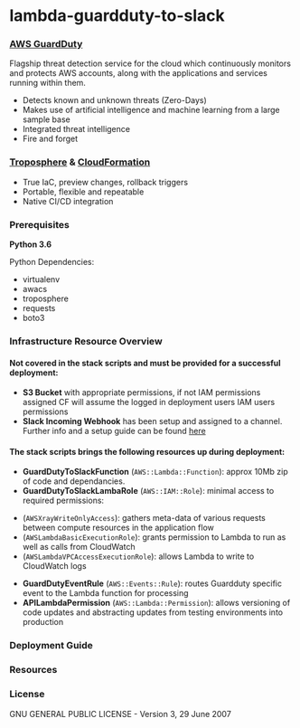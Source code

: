 # lambda-guardduty-to-slack

### [AWS GuardDuty][guardduty_link]

Flagship threat detection service for the cloud which continuously monitors and protects AWS accounts, along with the applications and services running within them.

 - Detects known and unknown threats (Zero-Days)
 - Makes use of artificial intelligence and machine learning from a large sample base
 - Integrated threat intelligence
 - Fire and forget

### [Troposphere][troposphere_link] & [CloudFormation][cloudformation_link]

 - True IaC, preview changes, rollback triggers
 - Portable, flexible and repeatable
 - Native CI/CD integration

### Prerequisites

**Python 3.6**

Python Dependencies:

 - virtualenv
 - awacs
 - troposphere
 - requests
 - boto3

### Infrastructure Resource Overview

#### Not covered in the stack scripts and must be provided for a successful deployment:

* **S3 Bucket** with appropriate permissions, if not IAM permissions assigned CF will assume the logged in deployment users IAM users permissions
* **Slack Incoming Webhook** has been setup and assigned to a channel. Further info and a setup guide can be found [here][slack_webhook_link]

#### The stack scripts brings the following resources up during deployment:

* **GuardDutyToSlackFunction** (``AWS::Lambda::Function``): approx 10Mb zip of code and dependancies.
* **GuardDutyToSlackLambaRole** (``AWS::IAM::Role``): minimal access to required permissions:
 - (``AWSXrayWriteOnlyAccess``): gathers meta-data of various requests between compute resources in the application flow
 - (``AWSLambdaBasicExecutionRole``): grants permission to Lambda to run as well as calls from CloudWatch
 - (``AWSLambdaVPCAccessExecutionRole``): allows Lambda to write to CloudWatch logs
* **GuardDutyEventRule** (``AWS::Events::Rule``): routes Guardduty specific event to the Lambda function for processing
* **APILambdaPermission** (``AWS::Lambda::Permission``): allows versioning of code updates and abstracting updates from testing environments into production

### Deployment Guide


### Resources


### License

GNU GENERAL PUBLIC LICENSE - Version 3, 29 June 2007




[troposphere_link]: https://github.com/cloudtools/troposphere
[cloudformation_link]: http://docs.aws.amazon.com/AWSCloudFormation/latest/UserGuide/Welcome.html
[guardduty_link]: https://aws.amazon.com/guardduty/
[slack_webhook_link]: https://my.slack.com/services/new/incoming-webhook/
[lambda_perms_link]: https://docs.aws.amazon.com/lambda/latest/dg/intro-permission-model.html
